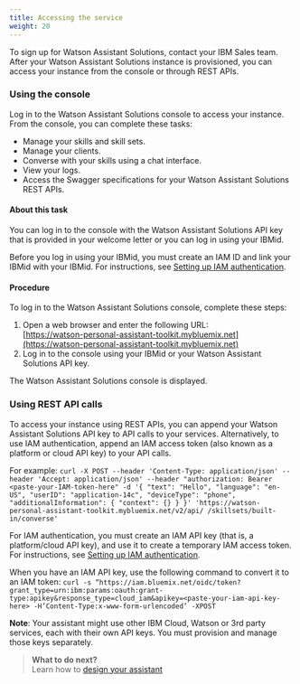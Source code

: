 ```yaml
---
title: Accessing the service
weight: 20
---
```

To sign up for Watson Assistant Solutions, contact your IBM Sales team. After your Watson Assistant Solutions instance is provisioned, you can access your instance from the console or through REST APIs.

### Using the console
Log in to the Watson Assistant Solutions console to access your instance.  From the console, you can complete these tasks:
- Manage your skills and skill sets.
- Manage your clients.
- Converse with your skills using a chat interface.
- View your logs.
- Access the Swagger specifications for your Watson Assistant Solutions REST APIs.<br>

#### About this task
You can log in to the console with the Watson Assistant Solutions API key that is provided in your welcome letter or you can log in using your IBMid.

Before you log in using your IBMid, you must create an IAM ID and link your IBMid with your IBMid.  For instructions, see [Setting up IAM authentication]({{site.baseurl}}/further-topics/login-with-IBMid/).

#### Procedure
To log in to the Watson Assistant Solutions console, complete these steps:
1. Open a web browser and enter the following URL:<br/>[https://watson-personal-assistant-toolkit.mybluemix.net](https://watson-personal-assistant-toolkit.mybluemix.net)
2. Log in to the console using your IBMid or your Watson Assistant Solutions API key.<br/>

The Watson Assistant Solutions console is displayed.

### Using REST API calls
To access your instance  using REST APIs, you can append your Watson Assistant Solutions API key to API calls to your services.  Alternatively, to use IAM authentication, append an IAM access token (also known as a platform or cloud API key) to your API calls.

For example:
`curl -X POST --header 'Content-Type: application/json' --header 'Accept: application/json' --header "authorization: Bearer <paste-your-IAM-token-here" -d '{ "text": "Hello", "language": "en-US", "userID": "application-14c", "deviceType": "phone", "additionalInformation": { "context": {} } }' 'https://watson-personal-assistant-toolkit.mybluemix.net/v2/api/ /skillsets/built-in/converse'`

For IAM authentication, you must create an IAM API key (that is, a platform/cloud API key), and use it to create a temporary IAM access token.  For instructions, see [Setting up IAM authentication]({{site.baseurl}}/further-topics/login-with-IBMid/).

When you have an IAM API key, use the following command to convert it to an IAM token:
`curl -s “https://iam.bluemix.net/oidc/token?grant_type=urn:ibm:params:oauth:grant- type:apikey&response_type=cloud_iam&apikey=<paste-your-iam-api-key-here> -H’Content-Type:x-www-form-urlencoded’ -XPOST`

**Note**: Your assistant might use other IBM Cloud, Watson or 3rd party services, each with their own API keys. You must provision and manage those keys separately.

> **What to do next?**<br/>
Learn how to [design your assistant]({{site.baseurl}}/design/how-to-design-your-assistant)
